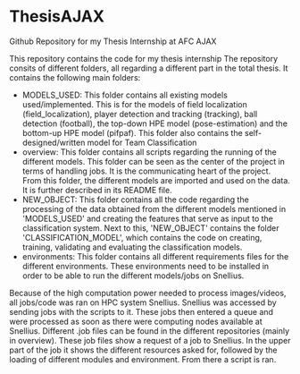 # ThesisAJAX
Github Repository for my Thesis Internship at AFC AJAX


This repository contains the code for my thesis internship
The repository consits of different folders, all regarding a different part in the total thesis. It contains the following main folders:
  - MODELS_USED: This folder contains all existing models used/implemented. This is for the models of field localization (field_localization), player detection and tracking (tracking), ball detection (football), the top-down HPE model (pose-estimation) and the bottom-up HPE model (pifpaf). This folder also contains the self-designed/written model for Team Classification
  - overview: This folder contains all scripts regarding the running of the different models. This folder can be seen as the center of the project in terms of handling jobs. It is the communicating heart of the project. From this folder, the different models are imported and used on the data. It is further described in its README file. 
  - NEW_OBJECT: This folder contains all the code regarding the processing of the data obtained from the different models mentioned in 'MODELS_USED' and creating the features that serve as input to the classification system. Next to this, 'NEW_OBJECT' contains the folder 'CLASSIFICATION_MODEL', which contains the code on creating, training, validating and evaluating the classification models. 
  - environments: This folder contains all different requirements files for the different environments. These environments need to be installed in order to be able to run the different models/jobs on Snellius. 

Because of the high computation power needed to process images/videos, all jobs/code was ran on HPC system Snellius. Snellius was accessed by sending jobs with the scripts to it. These jobs then entered a queue and were processed as soon as there were computing nodes available at Snellius. Different .job files can be found in the different repositories (mainly in overview). These job files show a request of a job to Snellius. In the upper part of the job it shows the different resources asked for, followed by the loading of different modules and environment. From there a script is ran.  

